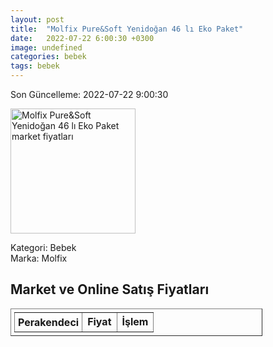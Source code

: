 ```yaml
---
layout: post
title:  "Molfix Pure&Soft Yenidoğan 46 lı Eko Paket"
date:   2022-07-22 6:00:30 +0300
image: undefined
categories: bebek
tags: bebek
---
```


Son Güncelleme: 2022-07-22 9:00:30

<img src="undefined" width="200" alt="Molfix Pure&Soft Yenidoğan 46 lı Eko Paket market fiyatları" />

Kategori: Bebek
<br />
Marka: Molfix

<h2>Market ve Online Satış Fiyatları</h2>

<table border="1" style="padding: 5px;width:80%;">
  <tr>
    <td style="padding: 5px;"><strong>Perakendeci</strong></td>
    <td><strong>Fiyat</strong></td>
    <td><strong>İşlem</strong></td>
  </tr>
  
</table>
